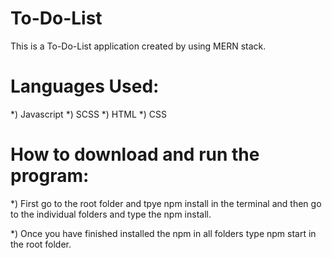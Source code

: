 # To-Do-List
This is a To-Do-List application created by using MERN stack.

# Languages Used:

*) Javascript
*) SCSS
*) HTML
*) CSS

# How to download and run the program:

*) First go to the root folder and tpye npm install in the terminal and then go to the individual folders and type the npm install.

*) Once you have finished installed the npm in all folders type npm start in the root folder.
